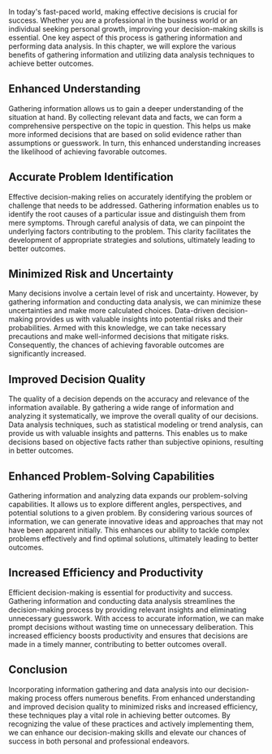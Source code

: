 
In today's fast-paced world, making effective decisions is crucial for success. Whether you are a professional in the business world or an individual seeking personal growth, improving your decision-making skills is essential. One key aspect of this process is gathering information and performing data analysis. In this chapter, we will explore the various benefits of gathering information and utilizing data analysis techniques to achieve better outcomes.

## Enhanced Understanding

Gathering information allows us to gain a deeper understanding of the situation at hand. By collecting relevant data and facts, we can form a comprehensive perspective on the topic in question. This helps us make more informed decisions that are based on solid evidence rather than assumptions or guesswork. In turn, this enhanced understanding increases the likelihood of achieving favorable outcomes.

## Accurate Problem Identification

Effective decision-making relies on accurately identifying the problem or challenge that needs to be addressed. Gathering information enables us to identify the root causes of a particular issue and distinguish them from mere symptoms. Through careful analysis of data, we can pinpoint the underlying factors contributing to the problem. This clarity facilitates the development of appropriate strategies and solutions, ultimately leading to better outcomes.

## Minimized Risk and Uncertainty

Many decisions involve a certain level of risk and uncertainty. However, by gathering information and conducting data analysis, we can minimize these uncertainties and make more calculated choices. Data-driven decision-making provides us with valuable insights into potential risks and their probabilities. Armed with this knowledge, we can take necessary precautions and make well-informed decisions that mitigate risks. Consequently, the chances of achieving favorable outcomes are significantly increased.

## Improved Decision Quality

The quality of a decision depends on the accuracy and relevance of the information available. By gathering a wide range of information and analyzing it systematically, we improve the overall quality of our decisions. Data analysis techniques, such as statistical modeling or trend analysis, can provide us with valuable insights and patterns. This enables us to make decisions based on objective facts rather than subjective opinions, resulting in better outcomes.

## Enhanced Problem-Solving Capabilities

Gathering information and analyzing data expands our problem-solving capabilities. It allows us to explore different angles, perspectives, and potential solutions to a given problem. By considering various sources of information, we can generate innovative ideas and approaches that may not have been apparent initially. This enhances our ability to tackle complex problems effectively and find optimal solutions, ultimately leading to better outcomes.

## Increased Efficiency and Productivity

Efficient decision-making is essential for productivity and success. Gathering information and conducting data analysis streamlines the decision-making process by providing relevant insights and eliminating unnecessary guesswork. With access to accurate information, we can make prompt decisions without wasting time on unnecessary deliberation. This increased efficiency boosts productivity and ensures that decisions are made in a timely manner, contributing to better outcomes overall.

## Conclusion

Incorporating information gathering and data analysis into our decision-making process offers numerous benefits. From enhanced understanding and improved decision quality to minimized risks and increased efficiency, these techniques play a vital role in achieving better outcomes. By recognizing the value of these practices and actively implementing them, we can enhance our decision-making skills and elevate our chances of success in both personal and professional endeavors.
